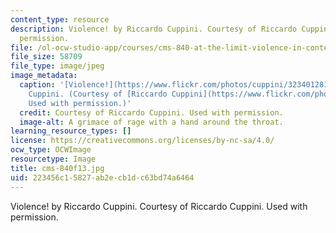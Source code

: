 ```yaml
---
content_type: resource
description: Violence! by Riccardo Cuppini. Courtesy of Riccardo Cuppini. Used with
  permission.
file: /ol-ocw-studio-app/courses/cms-840-at-the-limit-violence-in-contemporary-representation-fall-2013/223456c15827ab2ecb1dc63bd74a6464_cms-840f13.jpg
file_size: 58709
file_type: image/jpeg
image_metadata:
  caption: '[Violence!](https://www.flickr.com/photos/cuppini/3234012812) by Riccardo
    Cuppini. (Courtesy of [Riccardo Cuppini](https://www.flickr.com/photos/cuppini/).
    Used with permission.)'
  credit: Courtesy of Riccardo Cuppini. Used with permission.
  image-alt: A grimace of rage with a hand around the throat.
learning_resource_types: []
license: https://creativecommons.org/licenses/by-nc-sa/4.0/
ocw_type: OCWImage
resourcetype: Image
title: cms-840f13.jpg
uid: 223456c1-5827-ab2e-cb1d-c63bd74a6464
---
```

Violence! by Riccardo Cuppini. Courtesy of Riccardo Cuppini. Used with permission.